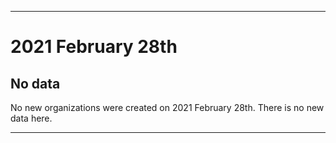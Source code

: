 
***

# 2021 February 28th

## No data

No new organizations were created on 2021 February 28th. There is no new data here.

***
